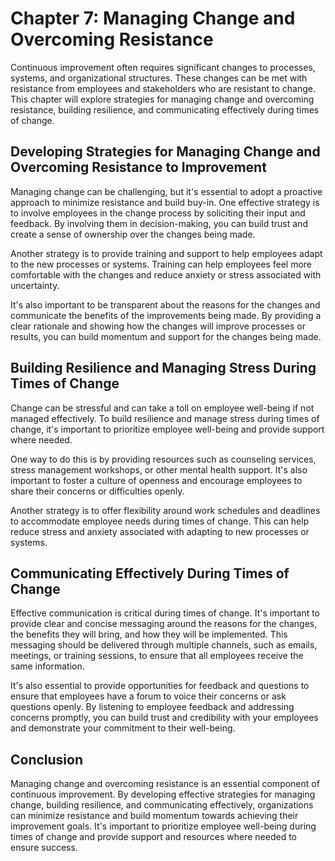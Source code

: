 Chapter 7: Managing Change and Overcoming Resistance
====================================================

Continuous improvement often requires significant changes to processes, systems, and organizational structures. These changes can be met with resistance from employees and stakeholders who are resistant to change. This chapter will explore strategies for managing change and overcoming resistance, building resilience, and communicating effectively during times of change.

Developing Strategies for Managing Change and Overcoming Resistance to Improvement
----------------------------------------------------------------------------------

Managing change can be challenging, but it's essential to adopt a proactive approach to minimize resistance and build buy-in. One effective strategy is to involve employees in the change process by soliciting their input and feedback. By involving them in decision-making, you can build trust and create a sense of ownership over the changes being made.

Another strategy is to provide training and support to help employees adapt to the new processes or systems. Training can help employees feel more comfortable with the changes and reduce anxiety or stress associated with uncertainty.

It's also important to be transparent about the reasons for the changes and communicate the benefits of the improvements being made. By providing a clear rationale and showing how the changes will improve processes or results, you can build momentum and support for the changes being made.

Building Resilience and Managing Stress During Times of Change
--------------------------------------------------------------

Change can be stressful and can take a toll on employee well-being if not managed effectively. To build resilience and manage stress during times of change, it's important to prioritize employee well-being and provide support where needed.

One way to do this is by providing resources such as counseling services, stress management workshops, or other mental health support. It's also important to foster a culture of openness and encourage employees to share their concerns or difficulties openly.

Another strategy is to offer flexibility around work schedules and deadlines to accommodate employee needs during times of change. This can help reduce stress and anxiety associated with adapting to new processes or systems.

Communicating Effectively During Times of Change
------------------------------------------------

Effective communication is critical during times of change. It's important to provide clear and concise messaging around the reasons for the changes, the benefits they will bring, and how they will be implemented. This messaging should be delivered through multiple channels, such as emails, meetings, or training sessions, to ensure that all employees receive the same information.

It's also essential to provide opportunities for feedback and questions to ensure that employees have a forum to voice their concerns or ask questions openly. By listening to employee feedback and addressing concerns promptly, you can build trust and credibility with your employees and demonstrate your commitment to their well-being.

Conclusion
----------

Managing change and overcoming resistance is an essential component of continuous improvement. By developing effective strategies for managing change, building resilience, and communicating effectively, organizations can minimize resistance and build momentum towards achieving their improvement goals. It's important to prioritize employee well-being during times of change and provide support and resources where needed to ensure success.
